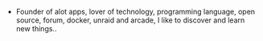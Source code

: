 - Founder of alot apps, lover of technology, programming language, open source, forum, docker, unraid and arcade, I like to discover and learn new things..
  <br>











